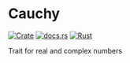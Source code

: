 Cauchy
========

[![Crate](https://img.shields.io/crates/v/cauchy.svg)](https://crates.io/crates/cauchy)
[![docs.rs](https://docs.rs/cauchy/badge.svg)](https://docs.rs/cauchy)
[![Rust](https://github.com/rust-math/cauchy/workflows/Rust/badge.svg)](https://github.com/rust-math/cauchy/actions)

Trait for real and complex numbers
